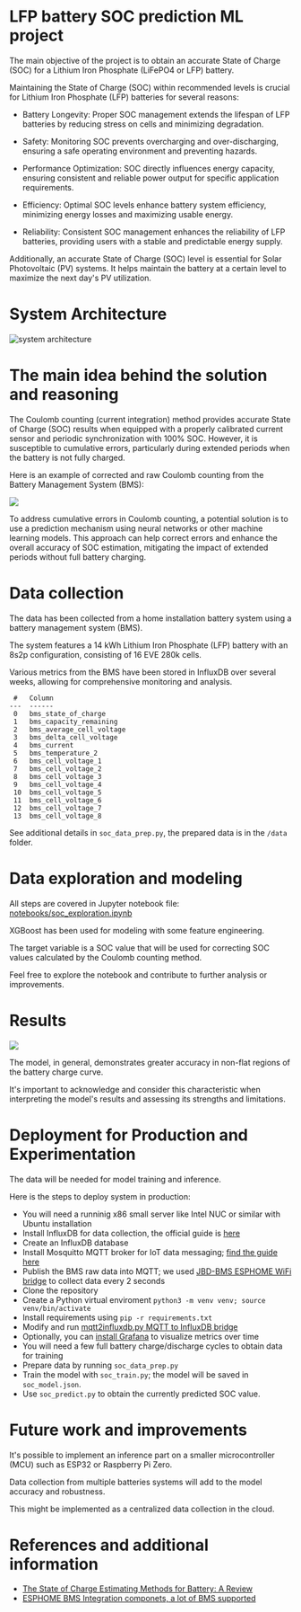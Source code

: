 # LFP battery SOC prediction ML project

The main objective of the project is to obtain an accurate State of Charge (SOC) for a Lithium Iron Phosphate (LiFePO4 or LFP) battery.


Maintaining the State of Charge (SOC) within recommended levels is crucial for Lithium Iron Phosphate (LFP) batteries for several reasons:

- Battery Longevity: Proper SOC management extends the lifespan of LFP batteries by reducing stress on cells and minimizing degradation.

- Safety: Monitoring SOC prevents overcharging and over-discharging, ensuring a safe operating environment and preventing hazards.

- Performance Optimization: SOC directly influences energy capacity, ensuring consistent and reliable power output for specific application requirements.

- Efficiency: Optimal SOC levels enhance battery system efficiency, minimizing energy losses and maximizing usable energy.

- Reliability: Consistent SOC management enhances the reliability of LFP batteries, providing users with a stable and predictable energy supply.

Additionally, an accurate State of Charge (SOC) level is essential for Solar Photovoltaic (PV) systems. It helps maintain the battery at a certain level to maximize the next day's PV utilization.

# System Architecture

![system architecture](docs/SOC-system-diagram.svg)

# The main idea behind the solution and reasoning

The Coulomb counting (current integration) method provides accurate State of Charge (SOC) results when equipped with a properly calibrated current sensor and periodic synchronization with 100% SOC. However, it is susceptible to cumulative errors, particularly during extended periods when the battery is not fully charged.

Here is an example of corrected and raw Coulomb counting from the Battery Management System (BMS):

![](https://github.com/alexdatadesign/lfp_soc_ml/blob/copy_from_prod/docs/Screenshot%202023-11-20%20at%2017.59.36.png)


To address cumulative errors in Coulomb counting, a potential solution is to use a prediction mechanism using neural networks or other machine learning models. This approach can help correct errors and enhance the overall accuracy of SOC estimation, mitigating the impact of extended periods without full battery charging.

# Data collection

The data has been collected from a home installation battery system using a battery management system (BMS).

The system features a 14 kWh Lithium Iron Phosphate (LFP) battery with an 8s2p configuration, consisting of 16 EVE 280k cells.

Various metrics from the BMS have been stored in InfluxDB over several weeks, allowing for comprehensive monitoring and analysis.

```
 #   Column
---  ------
 0   bms_state_of_charge
 1   bms_capacity_remaining
 2   bms_average_cell_voltage
 3   bms_delta_cell_voltage
 4   bms_current
 5   bms_temperature_2
 6   bms_cell_voltage_1
 7   bms_cell_voltage_2
 8   bms_cell_voltage_3
 9   bms_cell_voltage_4
 10  bms_cell_voltage_5
 11  bms_cell_voltage_6
 12  bms_cell_voltage_7
 13  bms_cell_voltage_8
```

See additional details in `soc_data_prep.py`, the prepared data is in the `/data` folder.

# Data exploration and modeling

All steps are covered in Jupyter notebook file: [notebooks/soc_exploration.ipynb](https://github.com/alexdatadesign/lfp_soc_ml/notebooks/soc_exploration.ipynb)

XGBoost has been used for modeling with some feature engineering.

The target variable is a SOC value that will be used for correcting SOC values calculated by the Coulomb counting method.

Feel free to explore the notebook and contribute to further analysis or improvements.

# Results

![](https://github.com/alexdatadesign/lfp_soc_ml/blob/main/docs/Screenshot%202023-11-20%20at%2017.20.47.png)

The model, in general, demonstrates greater accuracy in non-flat regions of the battery charge curve.

It's important to acknowledge and consider this characteristic when interpreting the model's results and assessing its strengths and limitations.

# Deployment for Production and Experimentation

The data will be needed for model training and inference.

Here is the steps to deploy system in production:

- You will need a runninig x86 small server like Intel NUC or similar with Ubuntu installation
- Install InfluxDB for data collection, the official guide is [here](https://docs.influxdata.com/influxdb/v1/introduction/install/)
- Create an InfluxDB database
- Install Mosquitto MQTT broker for IoT data messaging; [find the guide here](https://linux.how2shout.com/how-to-install-mosquitto-in-ubuntu-22-04-or-20-04-lts/)
- Publish the BMS raw data into MQTT; we used [JBD-BMS ESPHOME WiFi bridge](https://github.com/syssi/esphome-jbd-bms) to collect data every 2 seconds
- Clone the repository
- Create a Python virtual enviroment `python3 -m venv venv; source venv/bin/activate`
- Install requirements using `pip -r requirements.txt`
- Modify and run [mqtt2influxdb.py MQTT to InfluxDB bridge](https://github.com/alexdatadesign/lfp_soc_ml/mqtt2influxdb/mqtt2influxdb.py)
- Optionally, you can [install Grafana](https://grafana.com/docs/grafana/latest/setup-grafana/installation/debian/) to visualize metrics over time
- You will need a few full battery charge/discharge cycles to obtain data for training
- Prepare data by running `soc_data_prep.py`
- Train the model with `soc_train.py`; the model will be saved in `soc_model.json`.
- Use `soc_predict.py` to obtain the currently predicted SOC value.




# Future work and improvements

It's possible to implement an inference part on a smaller microcontroller (MCU) such as ESP32 or Raspberry Pi Zero.

Data collection from multiple batteries systems will add to the model accuracy and robustness.

This might be implemented as a centralized data collection in the cloud.

# References and additional information

- [The State of Charge Estimating Methods for Battery: A Review](https://www.hindawi.com/journals/isrn/2013/953792/)
- [ESPHOME BMS Integration componets, a lot of BMS supported](https://github.com/syssi?tab=repositories)
